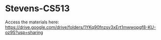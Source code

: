 # Stevens-CS513

Access the materials here:
https://drive.google.com/drive/folders/1YKq90fnzsv3xErt1mwwopgf8-KU-oz9S?usp=sharing
